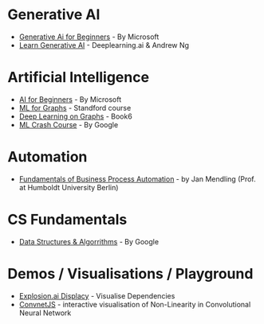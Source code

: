 # Generative AI
- [Generative Ai for Beginners](https://github.com/microsoft/generative-ai-for-beginners) - By Microsoft
- [Learn Generative AI](https://www.deeplearning.ai/short-courses/) - Deeplearning.ai & Andrew Ng

# Artificial Intelligence
- [AI for Beginners](https://microsoft.github.io/AI-For-Beginners/) - By Microsoft
- [ML for Graphs](https://web.stanford.edu/class/cs224w/) - Standford course
- [Deep Learning on Graphs](https://yaoma24.github.io/dlg_book/dlg_book.pdf) - Book6
- [ML Crash Course](https://developers.google.com/machine-learning/crash-course) - By Google

# Automation
- [Fundamentals of Business Process Automation](https://www.youtube.com/playlist?list=PL9iw99lS3Prj5VoC4Bwhmj9Wawd2r-Vtt) -  by Jan Mendling (Prof. at Humboldt University Berlin)

# CS Fundamentals
- [Data Structures & Algorrithms](https://techdevguide.withgoogle.com/paths/data-structures-and-algorithms/) - By Google

# Demos / Visualisations / Playground
- [Explosion.ai Displacy](https://demos.explosion.ai/displacy) - Visualise Dependencies
- [ConvnetJS](https://cs.stanford.edu/people/karpathy/convnetjs/demo/classify2d.html) - interactive visualisation of Non-Linearity in Convolutional Neural Network
